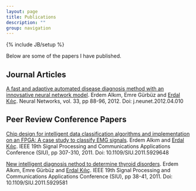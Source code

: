 ```yaml
---
layout: page
title: Publications
description: ""
group: navigation
---
```

{% include JB/setup %}

Below are some of the papers I have published.

## Journal Articles

[A fast and adaptive automated disease diagnosis method with an innovsative neural network model][nn1]. Erdem Alkım, Emre Gürbüz and [Erdal Kılıç][ekilic]. Neural Networks, vol. 33, pp 88-96, 2012. Doi: j.neunet.2012.04.010

## Peer Review Conference Papers

[Chip design for intelligent data classification algorithms and implementation on an FPGA: A case study to classify EMG signals][siu1]. Erdem Alkım and [Erdal Kılıç][ekilic]. IEEE 19th Signal Processing and Communications Applications Conference (SIU), pp 307-310, 2011. Doi: 10.1109/SIU.2011.5929648

[New intelligent diagnosis nethod to determine thyroid disorders][siu2]. Erdem Alkım, Emre Gürbüz and [Erdal Kılıç][ekilic]. IEEE 19th Signal Processing and Communications Applications Conference (SIU), pp 38-41, 2011. Doi: 10.1109/SIU.2011.5929581



[ekilic]:http://ilkadim.omu.edu.tr/~ekilic/
[nn1]:http://dx.doi.org/10.1016/j.neunet.2012.04.010
[siu1]:http://dx.doi.org/10.1109/SIU.2011.5929648
[siu2]:http://dx.doi.org/10.1109/SIU.2011.5929581
